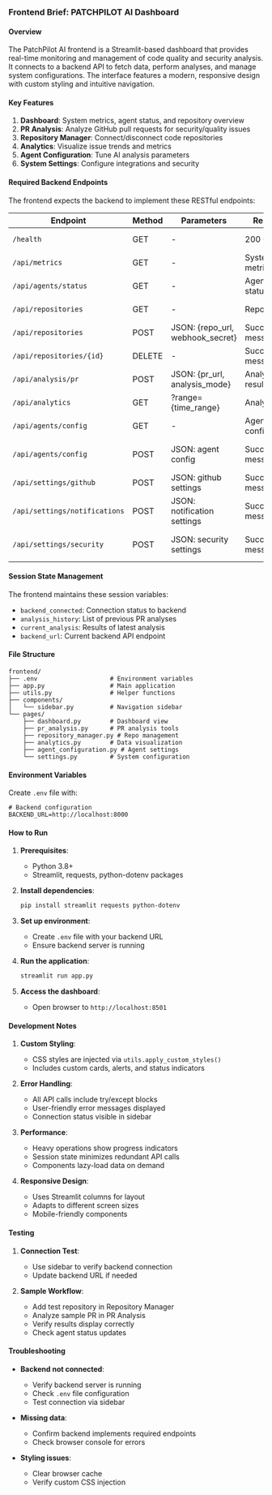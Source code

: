 ### Frontend Brief: PATCHPILOT AI Dashboard

#### Overview
The PatchPilot AI frontend is a Streamlit-based dashboard that provides real-time monitoring and management of code quality and security analysis. It connects to a backend API to fetch data, perform analyses, and manage system configurations. The interface features a modern, responsive design with custom styling and intuitive navigation.

#### Key Features
1. **Dashboard**: System metrics, agent status, and repository overview
2. **PR Analysis**: Analyze GitHub pull requests for security/quality issues
3. **Repository Manager**: Connect/disconnect code repositories
4. **Analytics**: Visualize issue trends and metrics
5. **Agent Configuration**: Tune AI analysis parameters
6. **System Settings**: Configure integrations and security

#### Required Backend Endpoints
The frontend expects the backend to implement these RESTful endpoints:

| Endpoint | Method | Parameters | Response | Purpose |
|----------|--------|------------|----------|---------|
| `/health` | GET | - | 200 OK | Health check |
| `/api/metrics` | GET | - | System metrics | Dashboard stats |
| `/api/agents/status` | GET | - | Agent statuses | Agent monitoring |
| `/api/repositories` | GET | - | Repository list | Repo management |
| `/api/repositories` | POST | JSON: {repo_url, webhook_secret} | Success message | Add repository |
| `/api/repositories/{id}` | DELETE | - | Success message | Remove repository |
| `/api/analysis/pr` | POST | JSON: {pr_url, analysis_mode} | Analysis results | PR analysis |
| `/api/analytics` | GET | ?range={time_range} | Analytics data | Metrics visualization |
| `/api/agents/config` | GET | - | Agent configurations | Get agent settings |
| `/api/agents/config` | POST | JSON: agent config | Success message | Update agent settings |
| `/api/settings/github` | POST | JSON: github settings | Success message | Save GitHub config |
| `/api/settings/notifications` | POST | JSON: notification settings | Success message | Save notifications |
| `/api/settings/security` | POST | JSON: security settings | Success message | Save security config |

#### Session State Management
The frontend maintains these session variables:
- `backend_connected`: Connection status to backend
- `analysis_history`: List of previous PR analyses
- `current_analysis`: Results of latest analysis
- `backend_url`: Current backend API endpoint

#### File Structure
```
frontend/
├── .env                    # Environment variables
├── app.py                  # Main application
├── utils.py                # Helper functions
├── components/
│   └── sidebar.py          # Navigation sidebar
└── pages/
    ├── dashboard.py        # Dashboard view
    ├── pr_analysis.py      # PR analysis tools
    ├── repository_manager.py # Repo management
    ├── analytics.py        # Data visualization
    ├── agent_configuration.py # Agent settings
    └── settings.py         # System configuration
```

#### Environment Variables
Create `.env` file with:
```env
# Backend configuration
BACKEND_URL=http://localhost:8000
```

#### How to Run
1. **Prerequisites**:
   - Python 3.8+
   - Streamlit, requests, python-dotenv packages

2. **Install dependencies**:
   ```bash
   pip install streamlit requests python-dotenv
   ```

3. **Set up environment**:
   - Create `.env` file with your backend URL
   - Ensure backend server is running

4. **Run the application**:
   ```bash
   streamlit run app.py
   ```

5. **Access the dashboard**:
   - Open browser to `http://localhost:8501`

#### Development Notes
1. **Custom Styling**:
   - CSS styles are injected via `utils.apply_custom_styles()`
   - Includes custom cards, alerts, and status indicators

2. **Error Handling**:
   - All API calls include try/except blocks
   - User-friendly error messages displayed
   - Connection status visible in sidebar

3. **Performance**:
   - Heavy operations show progress indicators
   - Session state minimizes redundant API calls
   - Components lazy-load data on demand

4. **Responsive Design**:
   - Uses Streamlit columns for layout
   - Adapts to different screen sizes
   - Mobile-friendly components

#### Testing
1. **Connection Test**:
   - Use sidebar to verify backend connection
   - Update backend URL if needed

2. **Sample Workflow**:
   - Add test repository in Repository Manager
   - Analyze sample PR in PR Analysis
   - Verify results display correctly
   - Check agent status updates

#### Troubleshooting
- **Backend not connected**:
  - Verify backend server is running
  - Check `.env` file configuration
  - Test connection via sidebar

- **Missing data**:
  - Confirm backend implements required endpoints
  - Check browser console for errors

- **Styling issues**:
  - Clear browser cache
  - Verify custom CSS injection

